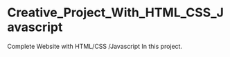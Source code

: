 # Creative_Project_With_HTML_CSS_Javascript
Complete Website with HTML/CSS /Javascript In this project.
